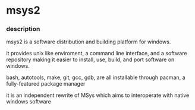 #  msys2

###  description

msys2 is a software distribution and building platform for windows.

it provides unix like enviroment, a command line interface, and a software repository making it easier to install, use, build, and port software on windows.

bash, autotools, make, git, gcc, gdb, are all installable through pacman, a fully-featured package manager

it is an independent rewrite of MSys which aims to interoperate with native windows software

